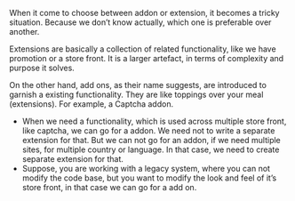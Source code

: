When it come to choose between addon or extension, it becomes a tricky situation. Because we don’t know actually, which one is preferable over another.

Extensions are basically a collection of related functionality, like we have promotion or a store front. 
It is a larger artefact, in terms of complexity and purpose it solves.

On the other hand, add ons, as their name suggests, are introduced to garnish a existing functionality. 
They are like toppings over your meal (extensions). For example, a Captcha addon.

- When we need a functionality, which is used across multiple store front, like captcha, we can go for a addon. We need not to write a separate extension for that.
But we can not go for an addon, if we need multiple sites, for multiple country or language. In that case, we need to create separate extension for that.
- Suppose, you are working with a legacy system, where you can not modify the code base, but you want to modify the look and feel of it’s store front, in that case we can go for a add on.
